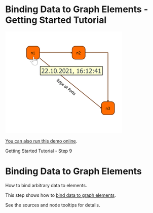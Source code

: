 # Binding Data to Graph Elements - Getting Started Tutorial

<img src="../../resources/image/tutorial1step9.png" alt="demo-thumbnail" height="320"/>

[You can also run this demo online](https://live.yworks.com/demos/01-tutorial-getting-started/09-data-binding/index.html).

Getting Started Tutorial - Step 9

# Binding Data to Graph Elements

How to bind arbitrary data to elements.

This step shows how to [bind data to graph elements](https://docs.yworks.com/yfileshtml/#/dguide/customizing_graph-binding_data).

See the sources and node tooltips for details.
